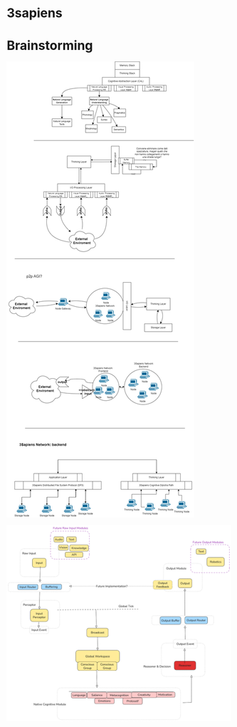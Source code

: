 # 3sapiens

# Brainstorming

![alt text](model-brainstorming.drawio.png)

![alt text](model-alpha.png)
